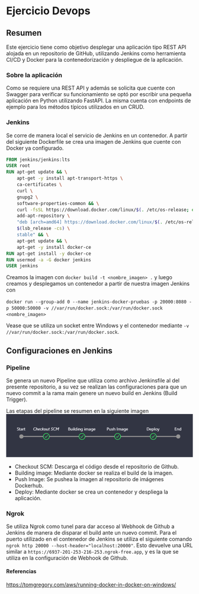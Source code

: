 # Ejercicio Devops

## Resumen

Este ejercicio tiene como objetivo desplegar una aplicación tipo REST API alojada en un repositorio de GitHub, utilizando Jenkins como herramienta CI/CD y Docker para la contenedorización y despliegue de la aplicación.

### Sobre la aplicación
Como se requiere una REST API y además se solicita que cuente con Swagger para verificar su funcionamiento se optó por escribir una pequeña aplicación en Python utilizando FastAPI. La misma cuenta con endpoints de ejemplo para los métodos típicos utilizados en un CRUD.

### Jenkins

Se corre de manera local el servicio de Jenkins en un contenedor. A partir del siguiente Dockerfile se crea una imagen de Jenkins que cuente con Docker ya configurado.

```dockerfile
FROM jenkins/jenkins:lts
USER root
RUN apt-get update && \
    apt-get -y install apt-transport-https \
    ca-certificates \
    curl \
    gnupg2 \
    software-properties-common && \
    curl -fsSL https://download.docker.com/linux/$(. /etc/os-release; echo "$ID")/gpg > /tmp/dkey; apt-key add /tmp/dkey && \
    add-apt-repository \
    "deb [arch=amd64] https://download.docker.com/linux/$(. /etc/os-release; echo "$ID") \
    $(lsb_release -cs) \
    stable" && \
    apt-get update && \
    apt-get -y install docker-ce
RUN apt-get install -y docker-ce
RUN usermod -a -G docker jenkins
USER jenkins
```

Creamos la imagen con `docker build -t <nombre_imagen> .` y luego creamos y desplegamos un contenedor a partir de nuestra imagen Jenkins con 

`docker run --group-add 0 --name jenkins-docker-pruebas -p 20000:8080 -p 50000:50000 -v //var/run/docker.sock:/var/run/docker.sock <nombre_imagen>`

Vease que se utiliza un socket entre Windows y el contenedor mediante `-v //var/run/docker.sock:/var/run/docker.sock`.

## Configuraciones en Jenkins

### Pipeline

Se genera un nuevo Pipeline que utiliza como archivo Jenkinsfile al del presente repositorio, a su vez se realizan las configuraciones para que un nuevo commit a la rama main genere un nuevo build en Jenkins (Build Trigger).

Las etapas del pipeline se resumen en la siguiente imagen
![alt text](imgs/image.png)

- Checkout SCM: Descarga el código desde el repositorio de Github.
- Building image: Mediante docker se realiza el build de la imagen.
- Push Image: Se pushea la imagen al repositorio de imágenes Dockerhub.
- Deploy: Mediante docker se crea un contenedor y despliega la aplicación.

### Ngrok

Se utiliza Ngrok como tunel para dar acceso al Webhook de Github a Jenkins de manera de disparar el build ante un nuevo commit. Para el puerto utilizado en el contenedor de Jenkins se utiliza el siguiente comando `ngrok http 20000 --host-header="localhost:20000"`. Esto devuelve una URL similar a `https://6937-201-253-216-253.ngrok-free.app`, y es la que se utiliza en la configuración de Webhook de Github.

#### Referencias
https://tomgregory.com/aws/running-docker-in-docker-on-windows/